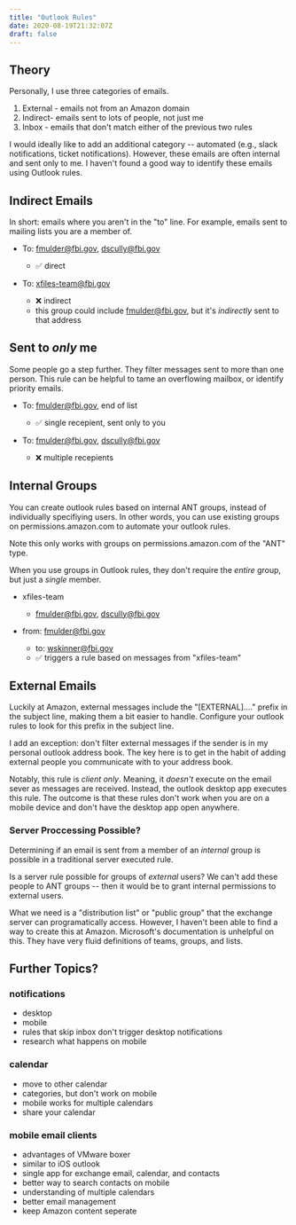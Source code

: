 ```yaml
---
title: "Outlook Rules"
date: 2020-08-19T21:32:07Z
draft: false
---
```


## Theory
Personally, I use three categories of emails.

1. External - emails not from an Amazon domain
2. Indirect- emails sent to lots of people, not just me
3. Inbox - emails that don't match either of the previous two rules

I would ideally like to add an additional category -- automated (e.g., slack notifications, ticket notifications). However, these emails are often internal and sent only to me. I haven't found a good way to identify these emails using Outlook rules. 

## Indirect Emails

In short: emails where you aren't in the "to" line. For example, emails sent to mailing lists you are a member of.


- To: fmulder@fbi.gov, dscully@fbi.gov 
    -  ✅ direct


- To: xfiles-team@fbi.gov
    - ❌ indirect  
    - this group could include fmulder@fbi.gov, but it's *indirectly* sent to that address

## Sent to *only* me

Some people go a step further. They filter messages sent to more than one person. This rule can be helpful to tame an overflowing mailbox, or identify priority emails. 

- To: fmulder@fbi.gov, end of list
    - ✅ single recepient, sent only to you


- To: fmulder@fbi.gov, dscully@fbi.gov 
    - ❌ multiple recepients 


## Internal Groups

You can create outlook rules based on internal ANT groups, instead of individually specifiying users. In other words, you can use existing groups on permissions.amazon.com to automate your outlook rules. 

Note this only works with groups on permissions.amazon.com of the "ANT" type. 

When you use groups in Outlook rules, they don't require the *entire* group, but just a *single* member. 

- xfiles-team
    - fmulder@fbi.gov, dscully@fbi.gov


- from: fmulder@fbi.gov
    - to: wskinner@fbi.gov
    - ✅ triggers a rule based on messages from "xfiles-team"

## External Emails

Luckily at Amazon, external messages include the "[EXTERNAL]...." prefix in the subject line, making them a bit easier to handle. Configure your outlook rules to look for this prefix in the subject line. 

I add an exception: don't filter external messages if the sender is in my personal outlook address book. The key here is to get in the habit of adding external people you communicate with to your address book. 

Notably, this rule is *client only*. Meaning, it *doesn't* execute on the email sever as messages are received. Instead, the outlook desktop app executes this rule. The outcome is that these rules don't work when you are on a mobile device and don't have the desktop app open anywhere. 

### Server Proccessing Possible?

Determining if an email is sent from a member of an *internal* group is possible in a traditional server executed rule.

Is a server rule possible for groups of *external* users? We can't add these people to ANT groups -- then it would be to grant internal permissions to external users. 

What we need is a "distribution list" or "public group" that the exchange server can programatically access. However, I haven't been able to find a way to create this at Amazon. Microsoft's documentation is unhelpful on this. They have very fluid definitions of teams, groups, and lists. 

## Further Topics?

### notifications
- desktop
- mobile
- rules that skip inbox don't trigger desktop notifications
- research what happens on mobile

### calendar
- move to other calendar
- categories, but don't work on mobile
- mobile works for multiple calendars
- share your calendar

### mobile email clients
- advantages of VMware boxer
- similar to iOS outlook
- single app for exchange email, calendar, and contacts
- better way to search contacts on mobile
- understanding of multiple calendars
- better email management
- keep Amazon content seperate